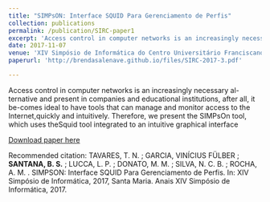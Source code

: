```yaml
---
title: "SIMPsON: Interface SQUID Para Gerenciamento de Perfis"
collection: publications
permalink: /publication/SIRC-paper1
excerpt: 'Access control in computer networks is an increasingly necessary al-ternative and present in companies and educational institutions, after all, it be-comes ideal to have tools that can manage and monitor access to the Internet,quickly and intuitively. Therefore, we present the SIMPsOn tool, which uses theSquid tool integrated to an intuitive graphical interface'
date: 2017-11-07
venue: 'XIV Simpósio de Informática do Centro Universitário Franciscano – SIRC 2017'
paperurl: 'http://brendasalenave.github.io/files/SIRC-2017-3.pdf'

---
```

Access control in computer networks is an increasingly necessary al-ternative and present in companies and educational institutions, after all, it be-comes ideal to have tools that can manage and monitor access to the Internet,quickly and intuitively. Therefore, we present the SIMPsOn tool, which uses theSquid tool integrated to an intuitive graphical interface

[Download paper here](https://onedrive.live.com/?authkey=%21AJpNrbdBRn6322E&cid=7BBF4A05076CD56B&id=7BBF4A05076CD56B%211416415&parId=7BBF4A05076CD56B%211417225&o=OneUp)

Recommended citation: TAVARES, T. N. ; GARCIA, VINÍCIUS FÜLBER ; **SANTANA, B. S.** ; LUCCA, L. P. ; DONATO, M. M. ; SILVA, N. C. B. ; ROCHA, A. M. . SIMPSON: Interface SQUID Para Gerenciamento de Perfis. In: XIV Simpósio de Informática, 2017, Santa Maria. Anais XIV Simpósio de Informática, 2017.
